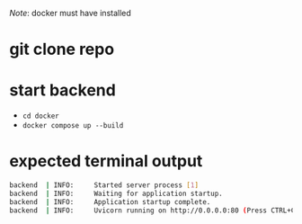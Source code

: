 *Note*: docker must have installed

# git clone repo

# start backend
- `cd docker`
- `docker compose up --build`

# expected terminal output
```bash
backend  | INFO:     Started server process [1]
backend  | INFO:     Waiting for application startup.
backend  | INFO:     Application startup complete.
backend  | INFO:     Uvicorn running on http://0.0.0.0:80 (Press CTRL+C to quit)
```